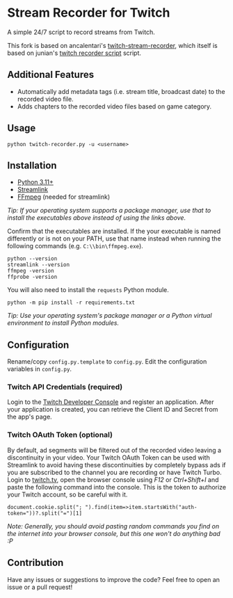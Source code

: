 # Stream Recorder for Twitch

A simple 24/7 script to record streams from Twitch.

This fork is based on ancalentari's [twitch-stream-recorder](https://github.com/ancalentari/twitch-stream-recorder), which itself is based on junian's [twitch recorder script](https://gist.github.com/junian/b41dd8e544bf0e3980c971b0d015f5f6) script.


## Additional Features
- Automatically add metadata tags (i.e. stream title, broadcast date) to the recorded video file.
- Adds chapters to the recorded video files based on game category.

## Usage

```
python twitch-recorder.py -u <username>
```

## Installation

- [Python 3.11+](https://www.python.org/downloads/)
- [Streamlink](https://github.com/ancalentari/twitch-stream-recorder)
- [FFmpeg](https://ffmpeg.org/download.html) (needed for streamlink)

*Tip: If your operating system supports a package manager, use that to install the executables above instead of using the links above.*


Confirm that the executables are installed. If the your executable is named differently or is not on your PATH, use that name instead when running the following commands (e.g. `C:\\bin\ffmpeg.exe`).
```
python --version
streamlink --version
ffmpeg -version
ffprobe -version
```

You will also need to install the `requests` Python module.
```
python -m pip install -r requirements.txt
```
*Tip: Use your operating system's package manager or a Python virtual environment to install Python modules.*

## Configuration

Rename/copy `config.py.template` to `config.py`. Edit the configuration variables in `config.py`.

### Twitch API Credentials (required)
Login to the [Twitch Developer Console](https://dev.twitch.tv/console/apps) and register an application. After your application is created, you can retrieve the Client ID and Secret from the app's page.

### Twitch OAuth Token (optional)
By default, ad segments will be filtered out of the recorded video leaving a discontinuity in your video. Your Twitch OAuth Token can be used with Streamlink to avoid having these discontinuities by completely bypass ads if you are subscribed to the channel you are recording or have Twitch Turbo. Login to [twitch.tv](https://twitch.tv/), open the browser console using *F12* or *Ctrl+Shift+I* and paste the following command into the console. This is the token to authorize your Twitch account, so be careful with it.
```
document.cookie.split("; ").find(item=>item.startsWith("auth-token="))?.split("=")[1]
```

*Note: Generally, you should avoid pasting random commands you find on the internet into your browser console, but this one won't do anything bad :P*

## Contribution

Have any issues or suggestions to improve the code? Feel free to open an issue or a pull request!
